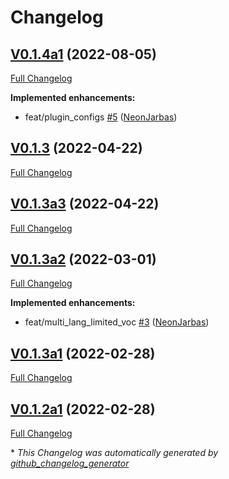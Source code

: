 # Changelog

## [V0.1.4a1](https://github.com/OpenVoiceOS/ovos-stt-plugin-vosk/tree/V0.1.4a1) (2022-08-05)

[Full Changelog](https://github.com/OpenVoiceOS/ovos-stt-plugin-vosk/compare/V0.1.3...V0.1.4a1)

**Implemented enhancements:**

- feat/plugin\_configs [\#5](https://github.com/OpenVoiceOS/ovos-stt-plugin-vosk/pull/5) ([NeonJarbas](https://github.com/NeonJarbas))

## [V0.1.3](https://github.com/OpenVoiceOS/ovos-stt-plugin-vosk/tree/V0.1.3) (2022-04-22)

[Full Changelog](https://github.com/OpenVoiceOS/ovos-stt-plugin-vosk/compare/V0.1.3a3...V0.1.3)

## [V0.1.3a3](https://github.com/OpenVoiceOS/ovos-stt-plugin-vosk/tree/V0.1.3a3) (2022-04-22)

[Full Changelog](https://github.com/OpenVoiceOS/ovos-stt-plugin-vosk/compare/V0.1.3a2...V0.1.3a3)

## [V0.1.3a2](https://github.com/OpenVoiceOS/ovos-stt-plugin-vosk/tree/V0.1.3a2) (2022-03-01)

[Full Changelog](https://github.com/OpenVoiceOS/ovos-stt-plugin-vosk/compare/V0.1.3a1...V0.1.3a2)

**Implemented enhancements:**

- feat/multi\_lang\_limited\_voc [\#3](https://github.com/OpenVoiceOS/ovos-stt-plugin-vosk/pull/3) ([NeonJarbas](https://github.com/NeonJarbas))

## [V0.1.3a1](https://github.com/OpenVoiceOS/ovos-stt-plugin-vosk/tree/V0.1.3a1) (2022-02-28)

[Full Changelog](https://github.com/OpenVoiceOS/ovos-stt-plugin-vosk/compare/V0.1.2a1...V0.1.3a1)

## [V0.1.2a1](https://github.com/OpenVoiceOS/ovos-stt-plugin-vosk/tree/V0.1.2a1) (2022-02-28)

[Full Changelog](https://github.com/OpenVoiceOS/ovos-stt-plugin-vosk/compare/0ccda3d8a1f786b3363622d3f6b23acd8c7fe72c...V0.1.2a1)



\* *This Changelog was automatically generated by [github_changelog_generator](https://github.com/github-changelog-generator/github-changelog-generator)*
